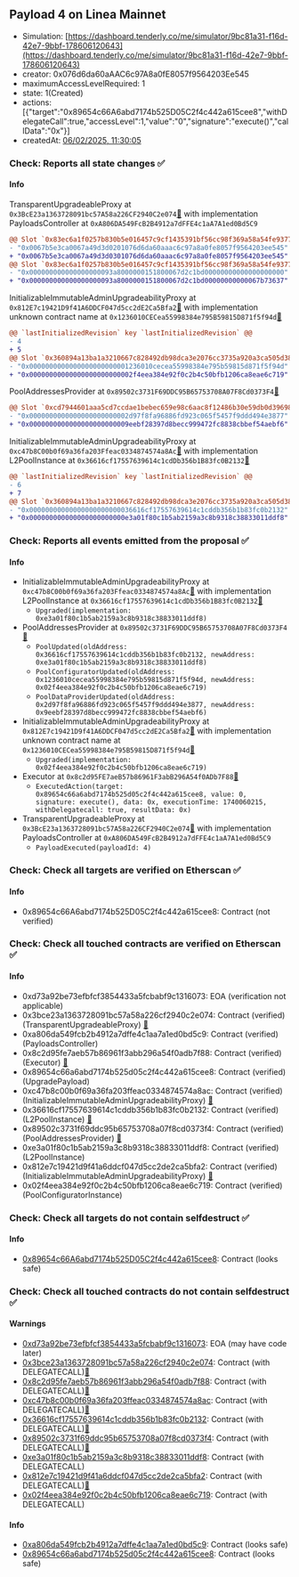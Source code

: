 ## Payload 4 on Linea Mainnet

- Simulation: [https://dashboard.tenderly.co/me/simulator/9bc81a31-f16d-42e7-9bbf-178606120643](https://dashboard.tenderly.co/me/simulator/9bc81a31-f16d-42e7-9bbf-178606120643)
- creator: 0x076d6da60aAAC6c97A8a0fE8057f9564203Ee545
- maximumAccessLevelRequired: 1
- state: 1(Created)
- actions: [{"target":"0x89654c66A6abd7174b525D05C2f4c442a615cee8","withDelegateCall":true,"accessLevel":1,"value":"0","signature":"execute()","callData":"0x"}]
- createdAt: [06/02/2025, 11:30:05](https://lineascan.build/tx/0x387f8769e6d7aa46399aea25158959da80c493539bceedeba55823f7a82f11f7)

### Check: Reports all state changes :white_check_mark:

#### Info


TransparentUpgradeableProxy at `0x3BcE23a1363728091bc57A58a226CF2940C2e074`[:ghost:](https://github.com/bgd-labs/aave-address-book "GovernanceV3Linea.PAYLOADS_CONTROLLER") with implementation PayloadsController at `0xA806DA549FcB2B4912a7dFFE4c1aA7A1ed0Bd5C9`
```diff
@@ Slot `0x83ec6a1f0257b830b5e016457c9cf1435391bf56cc98f369a58a54fe93772465` @@
- "0x0067b5e3ca0067a49d3d0201076d6da60aaac6c97a8a0fe8057f9564203ee545"
+ "0x0067b5e3ca0067a49d3d0301076d6da60aaac6c97a8a0fe8057f9564203ee545"
@@ Slot `0x83ec6a1f0257b830b5e016457c9cf1435391bf56cc98f369a58a54fe93772466` @@
- "0x000000000000000000093a8000000151800067d2c1bd00000000000000000000"
+ "0x000000000000000000093a8000000151800067d2c1bd00000000000067b73637"
```

InitializableImmutableAdminUpgradeabilityProxy at `0x812E7c19421D9f41A6DDCF047d5cc2dE2Ca5Bfa2`[:ghost:](https://github.com/bgd-labs/aave-address-book "AaveV3Linea.POOL_CONFIGURATOR") with implementation unknown contract name at `0x1236010CECea55998384e795B59815D871f5f94d`[:ghost:](https://github.com/bgd-labs/aave-address-book "AaveV3Linea.POOL_CONFIGURATOR_IMPL")
```diff
@@ `lastInitializedRevision` key `lastInitializedRevision` @@
- 4
+ 5
@@ Slot `0x360894a13ba1a3210667c828492db98dca3e2076cc3735a920a3ca505d382bbc` @@
- "0x0000000000000000000000001236010cecea55998384e795b59815d871f5f94d"
+ "0x00000000000000000000000002f4eea384e92f0c2b4c50bfb1206ca8eae6c719"
```

PoolAddressesProvider at `0x89502c3731F69DDC95B65753708A07F8Cd0373F4`[:ghost:](https://github.com/bgd-labs/aave-address-book "AaveV3Linea.POOL_ADDRESSES_PROVIDER")
```diff
@@ Slot `0xcd7944601aaa5cd7ccdae1bebec659e98c6aac8f12486b30e59db0d39698051f` @@
- "0x0000000000000000000000002d97f8fa96886fd923c065f5457f9ddd494e3877"
+ "0x0000000000000000000000009eebf28397d8becc999472fc8838cbbef54aebf6"
```

InitializableImmutableAdminUpgradeabilityProxy at `0xc47b8C00b0f69a36fa203Ffeac0334874574a8Ac`[:ghost:](https://github.com/bgd-labs/aave-address-book "AaveV3Linea.POOL") with implementation L2PoolInstance at `0x36616cf17557639614c1cdDb356b1B83fc0B2132`[:ghost:](https://github.com/bgd-labs/aave-address-book "AaveV3Linea.POOL_IMPL")
```diff
@@ `lastInitializedRevision` key `lastInitializedRevision` @@
- 6
+ 7
@@ Slot `0x360894a13ba1a3210667c828492db98dca3e2076cc3735a920a3ca505d382bbc` @@
- "0x00000000000000000000000036616cf17557639614c1cddb356b1b83fc0b2132"
+ "0x000000000000000000000000e3a01f80c1b5ab2159a3c8b9318c38833011ddf8"
```


### Check: Reports all events emitted from the proposal :white_check_mark:

#### Info

- InitializableImmutableAdminUpgradeabilityProxy at `0xc47b8C00b0f69a36fa203Ffeac0334874574a8Ac`[:ghost:](https://github.com/bgd-labs/aave-address-book "AaveV3Linea.POOL") with implementation L2PoolInstance at `0x36616cf17557639614c1cdDb356b1B83fc0B2132`[:ghost:](https://github.com/bgd-labs/aave-address-book "AaveV3Linea.POOL_IMPL")
  - `Upgraded(implementation: 0xe3a01f80c1b5ab2159a3c8b9318c38833011ddf8)`
- PoolAddressesProvider at `0x89502c3731F69DDC95B65753708A07F8Cd0373F4`[:ghost:](https://github.com/bgd-labs/aave-address-book "AaveV3Linea.POOL_ADDRESSES_PROVIDER")
  - `PoolUpdated(oldAddress: 0x36616cf17557639614c1cddb356b1b83fc0b2132, newAddress: 0xe3a01f80c1b5ab2159a3c8b9318c38833011ddf8)`
  - `PoolConfiguratorUpdated(oldAddress: 0x1236010cecea55998384e795b59815d871f5f94d, newAddress: 0x02f4eea384e92f0c2b4c50bfb1206ca8eae6c719)`
  - `PoolDataProviderUpdated(oldAddress: 0x2d97f8fa96886fd923c065f5457f9ddd494e3877, newAddress: 0x9eebf28397d8becc999472fc8838cbbef54aebf6)`
- InitializableImmutableAdminUpgradeabilityProxy at `0x812E7c19421D9f41A6DDCF047d5cc2dE2Ca5Bfa2`[:ghost:](https://github.com/bgd-labs/aave-address-book "AaveV3Linea.POOL_CONFIGURATOR") with implementation unknown contract name at `0x1236010CECea55998384e795B59815D871f5f94d`[:ghost:](https://github.com/bgd-labs/aave-address-book "AaveV3Linea.POOL_CONFIGURATOR_IMPL")
  - `Upgraded(implementation: 0x02f4eea384e92f0c2b4c50bfb1206ca8eae6c719)`
- Executor at `0x8c2d95FE7aeB57b86961F3abB296A54f0ADb7F88`[:ghost:](https://github.com/bgd-labs/aave-address-book "AaveV3Linea.ACL_ADMIN, GovernanceV3Linea.EXECUTOR_LVL_1")
  - `ExecutedAction(target: 0x89654c66a6abd7174b525d05c2f4c442a615cee8, value: 0, signature: execute(), data: 0x, executionTime: 1740060215, withDelegatecall: true, resultData: 0x)`
- TransparentUpgradeableProxy at `0x3BcE23a1363728091bc57A58a226CF2940C2e074`[:ghost:](https://github.com/bgd-labs/aave-address-book "GovernanceV3Linea.PAYLOADS_CONTROLLER") with implementation PayloadsController at `0xA806DA549FcB2B4912a7dFFE4c1aA7A1ed0Bd5C9`
  - `PayloadExecuted(payloadId: 4)`

### Check: Check all targets are verified on Etherscan :white_check_mark:

#### Info

- 0x89654c66A6abd7174b525D05C2f4c442a615cee8: Contract (not verified) 

### Check: Check all touched contracts are verified on Etherscan :white_check_mark:

#### Info

- 0xd73a92be73efbfcf3854433a5fcbabf9c1316073: EOA (verification not applicable)
- 0x3bce23a1363728091bc57a58a226cf2940c2e074: Contract (verified) (TransparentUpgradeableProxy) [:ghost:](https://github.com/bgd-labs/aave-address-book "GovernanceV3Linea.PAYLOADS_CONTROLLER")
- 0xa806da549fcb2b4912a7dffe4c1aa7a1ed0bd5c9: Contract (verified) (PayloadsController) 
- 0x8c2d95fe7aeb57b86961f3abb296a54f0adb7f88: Contract (verified) (Executor) [:ghost:](https://github.com/bgd-labs/aave-address-book "AaveV3Linea.ACL_ADMIN, GovernanceV3Linea.EXECUTOR_LVL_1")
- 0x89654c66a6abd7174b525d05c2f4c442a615cee8: Contract (verified) (UpgradePayload) 
- 0xc47b8c00b0f69a36fa203ffeac0334874574a8ac: Contract (verified) (InitializableImmutableAdminUpgradeabilityProxy) [:ghost:](https://github.com/bgd-labs/aave-address-book "AaveV3Linea.POOL")
- 0x36616cf17557639614c1cddb356b1b83fc0b2132: Contract (verified) (L2PoolInstance) [:ghost:](https://github.com/bgd-labs/aave-address-book "AaveV3Linea.POOL_IMPL")
- 0x89502c3731f69ddc95b65753708a07f8cd0373f4: Contract (verified) (PoolAddressesProvider) [:ghost:](https://github.com/bgd-labs/aave-address-book "AaveV3Linea.POOL_ADDRESSES_PROVIDER")
- 0xe3a01f80c1b5ab2159a3c8b9318c38833011ddf8: Contract (verified) (L2PoolInstance) 
- 0x812e7c19421d9f41a6ddcf047d5cc2de2ca5bfa2: Contract (verified) (InitializableImmutableAdminUpgradeabilityProxy) [:ghost:](https://github.com/bgd-labs/aave-address-book "AaveV3Linea.POOL_CONFIGURATOR")
- 0x02f4eea384e92f0c2b4c50bfb1206ca8eae6c719: Contract (verified) (PoolConfiguratorInstance) 

### Check: Check all targets do not contain selfdestruct :white_check_mark:

#### Info

- [0x89654c66A6abd7174b525D05C2f4c442a615cee8](https://lineascan.build/address/0x89654c66A6abd7174b525D05C2f4c442a615cee8): Contract (looks safe)

### Check: Check all touched contracts do not contain selfdestruct :white_check_mark:

#### Warnings

- [0xd73a92be73efbfcf3854433a5fcbabf9c1316073](https://lineascan.build/address/0xd73a92be73efbfcf3854433a5fcbabf9c1316073): EOA (may have code later)
- [0x3bce23a1363728091bc57a58a226cf2940c2e074](https://lineascan.build/address/0x3bce23a1363728091bc57a58a226cf2940c2e074): Contract (with DELEGATECALL)[:ghost:](https://github.com/bgd-labs/aave-address-book "GovernanceV3Linea.PAYLOADS_CONTROLLER")
- [0x8c2d95fe7aeb57b86961f3abb296a54f0adb7f88](https://lineascan.build/address/0x8c2d95fe7aeb57b86961f3abb296a54f0adb7f88): Contract (with DELEGATECALL)[:ghost:](https://github.com/bgd-labs/aave-address-book "AaveV3Linea.ACL_ADMIN, GovernanceV3Linea.EXECUTOR_LVL_1")
- [0xc47b8c00b0f69a36fa203ffeac0334874574a8ac](https://lineascan.build/address/0xc47b8c00b0f69a36fa203ffeac0334874574a8ac): Contract (with DELEGATECALL)[:ghost:](https://github.com/bgd-labs/aave-address-book "AaveV3Linea.POOL")
- [0x36616cf17557639614c1cddb356b1b83fc0b2132](https://lineascan.build/address/0x36616cf17557639614c1cddb356b1b83fc0b2132): Contract (with DELEGATECALL)[:ghost:](https://github.com/bgd-labs/aave-address-book "AaveV3Linea.POOL_IMPL")
- [0x89502c3731f69ddc95b65753708a07f8cd0373f4](https://lineascan.build/address/0x89502c3731f69ddc95b65753708a07f8cd0373f4): Contract (with DELEGATECALL)[:ghost:](https://github.com/bgd-labs/aave-address-book "AaveV3Linea.POOL_ADDRESSES_PROVIDER")
- [0xe3a01f80c1b5ab2159a3c8b9318c38833011ddf8](https://lineascan.build/address/0xe3a01f80c1b5ab2159a3c8b9318c38833011ddf8): Contract (with DELEGATECALL)
- [0x812e7c19421d9f41a6ddcf047d5cc2de2ca5bfa2](https://lineascan.build/address/0x812e7c19421d9f41a6ddcf047d5cc2de2ca5bfa2): Contract (with DELEGATECALL)[:ghost:](https://github.com/bgd-labs/aave-address-book "AaveV3Linea.POOL_CONFIGURATOR")
- [0x02f4eea384e92f0c2b4c50bfb1206ca8eae6c719](https://lineascan.build/address/0x02f4eea384e92f0c2b4c50bfb1206ca8eae6c719): Contract (with DELEGATECALL)

#### Info

- [0xa806da549fcb2b4912a7dffe4c1aa7a1ed0bd5c9](https://lineascan.build/address/0xa806da549fcb2b4912a7dffe4c1aa7a1ed0bd5c9): Contract (looks safe)
- [0x89654c66a6abd7174b525d05c2f4c442a615cee8](https://lineascan.build/address/0x89654c66a6abd7174b525d05c2f4c442a615cee8): Contract (looks safe)

